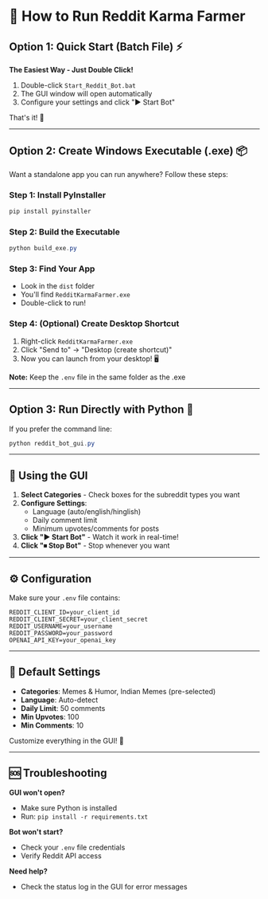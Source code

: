 # 🚀 How to Run Reddit Karma Farmer

## Option 1: Quick Start (Batch File) ⚡

**The Easiest Way - Just Double Click!**

1. Double-click `Start_Reddit_Bot.bat`
2. The GUI window will open automatically
3. Configure your settings and click "▶ Start Bot"

That's it! 🎉

---

## Option 2: Create Windows Executable (.exe) 📦

Want a standalone app you can run anywhere? Follow these steps:

### Step 1: Install PyInstaller
```powershell
pip install pyinstaller
```

### Step 2: Build the Executable
```powershell
python build_exe.py
```

### Step 3: Find Your App
- Look in the `dist` folder
- You'll find `RedditKarmaFarmer.exe`
- Double-click to run!

### Step 4: (Optional) Create Desktop Shortcut
1. Right-click `RedditKarmaFarmer.exe`
2. Click "Send to" → "Desktop (create shortcut)"
3. Now you can launch from your desktop! 🖥️

**Note:** Keep the `.env` file in the same folder as the .exe

---

## Option 3: Run Directly with Python 🐍

If you prefer the command line:

```powershell
python reddit_bot_gui.py
```

---

## 🎯 Using the GUI

1. **Select Categories** - Check boxes for the subreddit types you want
2. **Configure Settings**:
   - Language (auto/english/hinglish)
   - Daily comment limit
   - Minimum upvotes/comments for posts
3. **Click "▶ Start Bot"** - Watch it work in real-time!
4. **Click "⏹ Stop Bot"** - Stop whenever you want

---

## ⚙️ Configuration

Make sure your `.env` file contains:
```
REDDIT_CLIENT_ID=your_client_id
REDDIT_CLIENT_SECRET=your_client_secret
REDDIT_USERNAME=your_username
REDDIT_PASSWORD=your_password
OPENAI_API_KEY=your_openai_key
```

---

## 📝 Default Settings

- **Categories**: Memes & Humor, Indian Memes (pre-selected)
- **Language**: Auto-detect
- **Daily Limit**: 50 comments
- **Min Upvotes**: 100
- **Min Comments**: 10

Customize everything in the GUI! 🎨

---

## 🆘 Troubleshooting

**GUI won't open?**
- Make sure Python is installed
- Run: `pip install -r requirements.txt`

**Bot won't start?**
- Check your `.env` file credentials
- Verify Reddit API access

**Need help?**
- Check the status log in the GUI for error messages
